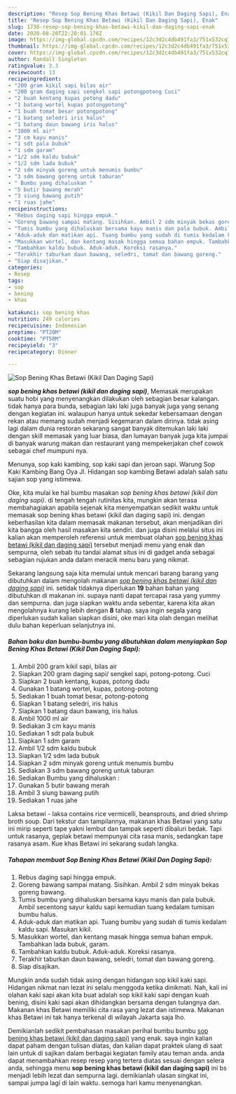 ```yaml
---
description: "Resep Sop Bening Khas Betawi (Kikil Dan Daging Sapi), Enak"
title: "Resep Sop Bening Khas Betawi (Kikil Dan Daging Sapi), Enak"
slug: 1736-resep-sop-bening-khas-betawi-kikil-dan-daging-sapi-enak
date: 2020-08-20T22:20:01.176Z
image: https://img-global.cpcdn.com/recipes/12c3d2c4db491fa3/751x532cq70/sop-bening-khas-betawi-kikil-dan-daging-sapi-foto-resep-utama.jpg
thumbnail: https://img-global.cpcdn.com/recipes/12c3d2c4db491fa3/751x532cq70/sop-bening-khas-betawi-kikil-dan-daging-sapi-foto-resep-utama.jpg
cover: https://img-global.cpcdn.com/recipes/12c3d2c4db491fa3/751x532cq70/sop-bening-khas-betawi-kikil-dan-daging-sapi-foto-resep-utama.jpg
author: Randall Singleton
ratingvalue: 3.3
reviewcount: 13
recipeingredient:
- "200 gram kikil sapi bilas air"
- "200 gram daging sapi sengkel sapi potongpotong Cuci"
- "2 buah kentang kupas potong dadu"
- "1 batang wortel kupas potongpotong"
- "1 buah tomat besar potongpotong"
- "1 batang seledri iris halus"
- "1 batang daun bawang iris halus"
- "1000 ml air"
- "3 cm kayu manis"
- "1 sdt pala bubuk"
- "1 sdm garam"
- "1/2 sdm kaldu bubuk"
- "1/2 sdm lada bubuk"
- "2 sdm minyak goreng untuk menumis bumbu"
- "3 sdm bawang goreng untuk taburan"
- " Bumbu yang dihaluskan "
- "5 butir bawang merah"
- "3 siung bawang putih"
- "1 ruas jahe"
recipeinstructions:
- "Rebus daging sapi hingga empuk."
- "Goreng bawang sampai matang. Sisihkan. Ambil 2 sdm minyak bekas goreng bawang."
- "Tumis bumbu yang dihaluskan bersama kayu manis dan pala bubuk. Ambil secentong sayur kaldu sapi kemudian tuang kedalam tumisan bumbu halus."
- "Aduk-aduk dan matikan api. Tuang bumbu yang sudah di tumis kedalam kaldu sapi. Masukan kikil."
- "Masukkan wortel, dan kentang masak hingga semua bahan empuk. Tambahkan lada bubuk, garam."
- "Tambahkan kaldu bubuk. Aduk-aduk. Koreksi rasanya."
- "Terakhir taburkan daun bawang, seledri, tomat dan bawang goreng."
- "Siap disajikan."
categories:
- Resep
tags:
- sop
- bening
- khas

katakunci: sop bening khas 
nutrition: 249 calories
recipecuisine: Indonesian
preptime: "PT20M"
cooktime: "PT50M"
recipeyield: "3"
recipecategory: Dinner

---
```



![Sop Bening Khas Betawi (Kikil Dan Daging Sapi)](https://img-global.cpcdn.com/recipes/12c3d2c4db491fa3/751x532cq70/sop-bening-khas-betawi-kikil-dan-daging-sapi-foto-resep-utama.jpg)

<b><i>sop bening khas betawi (kikil dan daging sapi)</i></b>, Memasak merupakan suatu hobi yang menyenangkan dilakukan oleh sebagian besar kalangan. tidak hanya para bunda, sebagian laki laki juga banyak juga yang senang dengan kegiatan ini. walaupun hanya untuk sekedar kebersamaan dengan rekan atau memang sudah menjadi kegemaran dalam dirinya. tidak asing lagi dalam dunia restoran sekarang sangat banyak ditemukan laki laki dengan skill memasak yang luar biasa, dan lumayan banyak juga kita jumpai di banyak warung makan dan restaurant yang mempekerjakan chef cowok sebagai chef mumpuni nya.

Menunya, sop kaki kambing, sop kaki sapi dan jeroan sapi. Warung Sop Kaki Kambing Bang Oya Jl. Hidangan sop kambing Betawi adalah salah satu sajian sop yang istimewa.

Oke, kita mulai ke hal bumbu masakan <i>sop bening khas betawi (kikil dan daging sapi)</i>. di tengah tengah rutinitas kita, mungkin akan terasa membahagiakan apabila sejenak kita menyempatkan sedikit waktu untuk memasak sop bening khas betawi (kikil dan daging sapi) ini. dengan keberhasilan kita dalam memasak makanan tersebut, akan menjadikan diri kita bangga oleh hasil masakan kita sendiri. dan juga disini melalui situs ini kalian akan memperoleh referensi untuk membuat olahan <u>sop bening khas betawi (kikil dan daging sapi)</u> tersebut menjadi menu yang enak dan sempurna, oleh sebab itu tandai alamat situs ini di gadget anda sebagai sebagian rujukan anda dalam meracik menu baru yang nikmat.


Sekarang langsung saja kita memulai untuk mencari barang barang yang dibutuhkan dalam mengolah makanan <u><i>sop bening khas betawi (kikil dan daging sapi)</i></u> ini. setidak tidaknya diperlukan <b>19</b> bahan bahan yang dibutuhkan di makanan ini. supaya nanti dapat tercapai rasa yang yummy dan sempurna. dan juga siapkan waktu anda sebentar, karena kita akan mengolahnya kurang lebih dengan <b>8</b> tahap. saya ingin segala yang diperlukan sudah kalian siapkan disini, oke mari kita olah dengan melihat dulu bahan keperluan selanjutnya ini.

<!--inarticleads1-->

##### Bahan baku dan bumbu-bumbu yang dibutuhkan dalam menyiapkan Sop Bening Khas Betawi (Kikil Dan Daging Sapi):

1. Ambil 200 gram kikil sapi, bilas air
1. Siapkan 200 gram daging sapi/ sengkel sapi, potong-potong. Cuci
1. Siapkan 2 buah kentang, kupas, potong dadu
1. Gunakan 1 batang wortel, kupas, potong-potong
1. Sediakan 1 buah tomat besar, potong-potong
1. Siapkan 1 batang seledri, iris halus
1. Siapkan 1 batang daun bawang, iris halus
1. Ambil 1000 ml air
1. Sediakan 3 cm kayu manis
1. Sediakan 1 sdt pala bubuk
1. Siapkan 1 sdm garam
1. Ambil 1/2 sdm kaldu bubuk
1. Siapkan 1/2 sdm lada bubuk
1. Siapkan 2 sdm minyak goreng untuk menumis bumbu
1. Sediakan 3 sdm bawang goreng untuk taburan
1. Sediakan  Bumbu yang dihaluskan :
1. Gunakan 5 butir bawang merah
1. Ambil 3 siung bawang putih
1. Sediakan 1 ruas jahe


Laksa betawi - laksa contains rice vermicelli, beansprouts, and dried shrimp broth soup. Dari tekstur dan tampilannya, makanan khas Betawi yang satu ini mirip seperti tape yakni lembut dan tampak seperti dibaluri bedak. Tapi untuk rasanya, geplak betawi mempunyai cita rasa manis, sedangkan tape rasanya asam. Kue khas Betawi ini sekarang sudah langka. 

<!--inarticleads2-->

##### Tahapan membuat Sop Bening Khas Betawi (Kikil Dan Daging Sapi):

1. Rebus daging sapi hingga empuk.
1. Goreng bawang sampai matang. Sisihkan. Ambil 2 sdm minyak bekas goreng bawang.
1. Tumis bumbu yang dihaluskan bersama kayu manis dan pala bubuk. Ambil secentong sayur kaldu sapi kemudian tuang kedalam tumisan bumbu halus.
1. Aduk-aduk dan matikan api. Tuang bumbu yang sudah di tumis kedalam kaldu sapi. Masukan kikil.
1. Masukkan wortel, dan kentang masak hingga semua bahan empuk. Tambahkan lada bubuk, garam.
1. Tambahkan kaldu bubuk. Aduk-aduk. Koreksi rasanya.
1. Terakhir taburkan daun bawang, seledri, tomat dan bawang goreng.
1. Siap disajikan.


Mungkin anda sudah tidak asing dengan hidangan sop kikil kaki sapi. Hidangan nikmat nan lezat ini selalu menggoda ketika dinikmati. Nah, kali ini olahan kaki sapi akan kita buat adalah sop kikil kaki sapi dengan kuah bening, disini kaki sapi akan dihidangkan bersama dengan tulangnya dan. Makanan khas Betawi memiliki cita rasa yang lezat dan istimewa. Makanan khas Betawi ini tak hanya terkenal di wilayah Jakarta saja lho. 

Demikianlah sedikit pembahasan masakan perihal bumbu bumbu <u>sop bening khas betawi (kikil dan daging sapi)</u> yang enak. saya ingin kalian dapat paham dengan tulisan diatas, dan kalian dapat praktek ulang di saat lain untuk di sajikan dalam berbagai kegiatan family atau teman anda. anda dapat menambahkan resep resep yang tertera diatas sesuai dengan selera anda, sehingga menu <b>sop bening khas betawi (kikil dan daging sapi)</b> ini bs menjadi lebih lezat dan sempurna lagi. demikianlah ulasan singkat ini, sampai jumpa lagi di lain waktu. semoga hari kamu menyenangkan.
